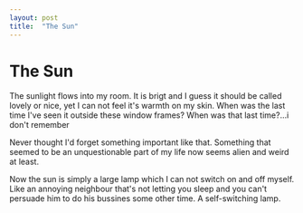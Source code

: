 ```yaml
---
layout: post
title:  "The Sun"
---
```

# The Sun

The sunlight flows into my room. It is brigt and I guess it should be called lovely or nice, yet I can not feel it's warmth on my skin. When was the last time I've seen it outside these window frames? When was that last time?...i don't remember

Never thought I'd forget something important like that. Something that seemed to be an unquestionable part of my life now seems alien and weird at least.

Now the sun is simply a large lamp which I can not switch on and off myself. Like an annoying neighbour that's not letting you sleep and you can't persuade him to do his bussines some other time. A self-switching lamp.
